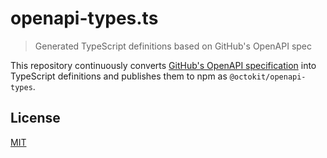 # openapi-types.ts

> Generated TypeScript definitions based on GitHub's OpenAPI spec

This repository continuously converts [GitHub's OpenAPI specification](https://github.com/github/rest-api-description/) into TypeScript definitions and publishes them to npm as `@octokit/openapi-types`.

## License

[MIT](LICENSE)

